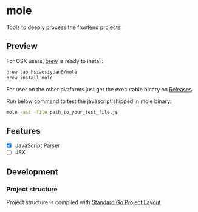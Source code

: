 # mole

Tools to deeply process the frontend projects.

## Preview

For OSX users, [brew](https://brew.sh/) is ready to install:

```bash
brew tap hsiaosiyuan0/mole
brew install mole
```

For user on the other platforms just get the executable binary on [Releases](https://github.com/hsiaosiyuan0/mole/releases)

Run below command to test the javascript shipped in mole binary:

```bash
mole -ast -file path_to_your_test_file.js
```

## Features

- [x] JavaScript Parser
- [ ] JSX

## Development


### Project structure 

Project structure is complied with [Standard Go Project Layout](https://github.com/golang-standards/project-layout)
